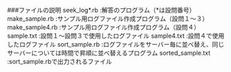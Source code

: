 ###ファイルの説明
seek_log*.rb      :解答のプログラム（*は設問番号）
make_sample.rb    :サンプル用ログファイル作成プログラム（設問１〜３）
make_sample4.rb   :サンプル用ログファイル作成プログラム（設問４）
sample.txt        :設問１〜設問３で使用したログファイル
sample4.txt       :設問４で使用したログファイル
sort_sample.rb    :ログファイルをサーバー毎に並べ替え、同じサーバーについては時間で昇順に並べ替えるプログラム
sorted_sample.txt :sort_sample.rbで出力されるファイル